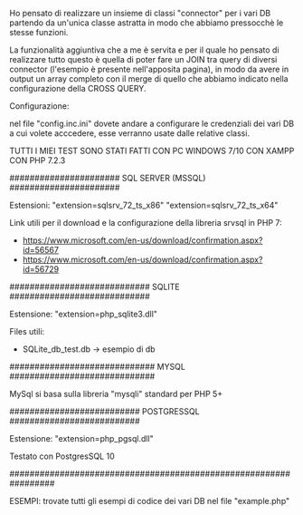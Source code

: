 
Ho pensato di realizzare un insieme di classi "connector" per i vari DB partendo da un'unica classe astratta in modo che abbiamo pressocchè le stesse funzioni. 

La funzionalità aggiuntiva che a me è servita e per il quale ho pensato di realizzare tutto questo è quella di poter fare un JOIN tra query di diversi connector 
(l'esempio è presente nell'apposita pagina), in modo da avere in output un array completo con il merge di quello che abbiamo indicato nella configurazione della CROSS QUERY.

Configurazione:

nel file "config.inc.ini" dovete andare a configurare le credenziali dei vari DB a cui volete acccedere, esse verranno usate dalle relative classi.

TUTTI I MIEI TEST SONO STATI FATTI CON PC WINDOWS 7/10 CON XAMPP CON PHP 7.2.3

###################### SQL SERVER (MSSQL) ######################

Estensioni: 
    "extension=sqlsrv_72_ts_x86"
    "extension=sqlsrv_72_ts_x64"

Link utili per il download e la configurazione della libreria srvsql in PHP 7:
 - https://www.microsoft.com/en-us/download/confirmation.aspx?id=56567 
 - https://www.microsoft.com/en-us/download/confirmation.aspx?id=56729
 
  
############################ SQLITE ############################

Estensione: "extension=php_sqlite3.dll"
  
Files utili:
 - SQLite_db_test.db -> esempio di db
  
############################# MYSQL #############################

MySql si basa sulla libreria "mysqli" standard per PHP 5+

########################## POSTGRESSQL ##########################

Estensione: "extension=php_pgsql.dll"

Testato con PostgresSQL 10

#################################################################

ESEMPI:
  trovate tutti gli esempi di codice dei vari DB nel file "example.php"
  
  
  
  